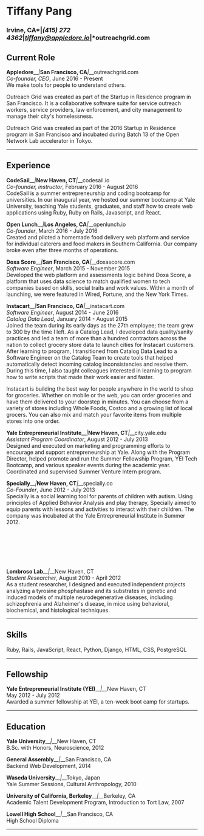Tiffany Pang
============
### Irvine, CA*__|__*(415) 272 4362*__|__*tiffany@appledore.io*__|__*outreachgrid.com

Current Role
------------
**Appledore**__*|*__San Francisco, CA__*|*__outreachgrid.com<br>
*Co-founder, CEO*, June 2016 - Present<br>
We make tools for people to understand others.

Outreach Grid was created as part of the Startup in Residence program in San Francisco. It is a collaborative software suite for service outreach workers, service providers, law enforcement, and city management to manage their city's homelessness.

Outreach Grid was created as part of the 2016 Startup in Residence program in San Francisco and incubated during Batch 13 of the Open Network Lab accelerator in Tokyo.

***

Experience
----------

**CodeSail**__*|*__New Haven, CT__*|*__codesail.io<br>
*Co-founder, instructor*, February 2016 - August 2016<br>
CodeSail is a summer entrepreneurship and coding bootcamp for universities. In our inaugural year, we hosted our summer bootcamp at Yale University, teaching Yale students, graduates, and staff how to create web applications using Ruby, Ruby on Rails, Javascript, and React.

**Open Lunch**__*|*__Los Angeles, CA__*|*__openlunch.io<br>
*Co-founder*, March 2016 - July 2016<br>
Created and piloted a homemade food delivery web platform and service for individual caterers and food makers in Southern California. Our company broke even after three months of operations.

**Doxa Score**__*|*__San Francisco, CA__*|*__doxascore.com<br>
*Software Engineer*, March 2015 - November 2015<br>
Developed the web platform and assessments logic behind Doxa Score, a platform that uses data science to match qualified women to tech companies based on skills, social traits and work values. Within a month of launching, we were featured in Wired, Fortune, and the New York Times.<br>

**Instacart**__*|*__San Francisco, CA__*|*__instacart.com<br>
*Software Engineer*, August 2014 - June 2016<br>
*Catalog Data Lead*, January 2014 - August 2015<br>
Joined the team during its early days as the 27th employee; the team grew to 300 by the time I left. As a Catalog Lead, I developed data quality/sanity practices and led a team of more than a hundred contractors across the nation to collect grocery store data to launch cities for Instacart customers. After learning to program, I transitioned from Catalog Data Lead to a Software Engineer on the Catalog Team to create tools that helped automatically detect incoming catalog inconsistencies and resolve them. During this time, I also taught colleagues interested in learning to program how to write scripts that made their work easier and faster.

Instacart is building the best way for people anywhere in the world to shop for groceries. Whether on mobile or the web, you can order groceries and have them delivered to your doorstep in minutes. You can choose from a variety of stores including Whole Foods, Costco and a growing list of local grocers. You can also mix and match your favorite items from multiple stores into one order.

**Yale Entrepreneurial Institute**__*|*__New Haven, CT__*|*__city.yale.edu<br>
*Assistant Program Coordinator*, August 2012 - July 2013<br>
Designed and executed on marketing and programming efforts to encourage and support entrepreneurship at Yale. Along with the Program Director, helped promote and run the Summer Fellowship Program, YEI Tech Bootcamp, and various speaker events during the academic year. Coordinated and supervised Summer Venture Intern program.

**Specially**__*|*__New Haven, CT__*|*__specially.co<br>
*Co-Founder*, June 2012 - July 2013<br>
Specially is a social learning tool for parents of children with autism. Using principles of Applied Behavior Analysis and play therapy, Specially aimed to equip parents with lessons and activities to interact with their children. The company was incubated at the Yale Entrepreneurial Institute in Summer 2012.

<br><br><br><br><br>

**Lombroso Lab**__*|*__New Haven, CT<br>
*Student Researcher*, August 2010 - April 2012<br>
As a student researcher, I designed and executed independent projects analyzing a tyrosine phosphastase and its substrates in genetic and induced models of multiple neurodegenerative diseases, including schizophrenia and Alzheimer's disease, in mice using behavioral, biochemical, and histological techniques.

***

Skills
------
Ruby, Rails, JavaScript, React, Python, Django, HTML, CSS, PostgreSQL<br>

***

Fellowship
----------
**Yale Entrepreneurial Institute (YEI)**__*|*__New Haven, CT<br>
May 2012 - July 2012<br>
Awarded a summer fellowship at YEI, a ten-week boot camp for startups.

***

Education
---------
**Yale University**__*|*__New Haven, CT<br>
B.Sc. with Honors, Neuroscience, 2012<br>

**General Assembly**__*|*__San Francisco, CA<br>
Backend Web Development, 2014<br>

**Waseda University**__*|*__Tokyo, Japan<br>
Yale Summer Sessions, Cultural Anthropology, 2010<br>

**University of California, Berkeley**__*|*__Berkeley, CA<br>
Academic Talent Development Program, Introduction to Tort Law, 2007

**Lowell High School**__*|*__San Francisco, CA<br>
High School Diploma

***
